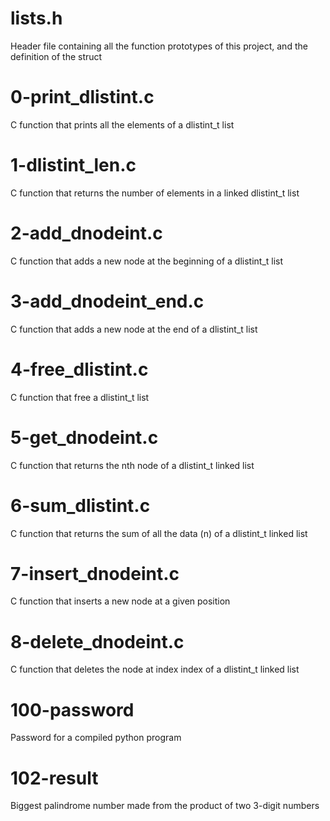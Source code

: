 # lists.h #
Header file containing all the function prototypes of this project, and the definition of the struct

# 0-print_dlistint.c #
C function that prints all the elements of a dlistint_t list

# 1-dlistint_len.c #
C function that returns the number of elements in a linked dlistint_t list

# 2-add_dnodeint.c #
C function that adds a new node at the beginning of a dlistint_t list

# 3-add_dnodeint_end.c #
C function that adds a new node at the end of a dlistint_t list

# 4-free_dlistint.c #
C function that free a dlistint_t list

# 5-get_dnodeint.c #
C function that returns the nth node of a dlistint_t linked list

# 6-sum_dlistint.c #
C function that returns the sum of all the data (n) of a dlistint_t linked list

# 7-insert_dnodeint.c #
C function that inserts a new node at a given position

# 8-delete_dnodeint.c #
C function that deletes the node at index index of a dlistint_t linked list

# 100-password #
Password for a compiled python program

# 102-result #
Biggest palindrome number made from the product of two 3-digit numbers
